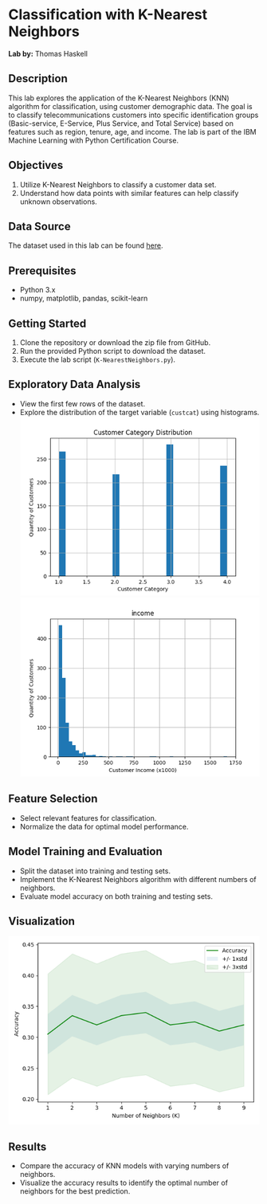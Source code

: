 # Classification with K-Nearest Neighbors

**Lab by:** Thomas Haskell

## Description

This lab explores the application of the K-Nearest Neighbors (KNN) algorithm for classification, using customer demographic data. The goal is to classify telecommunications customers into specific identification groups (Basic-service, E-Service, Plus Service, and Total Service) based on features such as region, tenure, age, and income. The lab is part of the IBM Machine Learning with Python Certification Course.

## Objectives

1. Utilize K-Nearest Neighbors to classify a customer data set.
2. Understand how data points with similar features can help classify unknown observations.

## Data Source

The dataset used in this lab can be found [here](https://cf-courses-data.s3.us.cloud-object-storage.appdomain.cloud/IBMDeveloperSkillsNetwork-ML0101EN-SkillsNetwork/labs/Module%203/data/teleCust1000t.csv).

## Prerequisites

- Python 3.x
- numpy, matplotlib, pandas, scikit-learn

## Getting Started

1. Clone the repository or download the zip file from GitHub.
2. Run the provided Python script to download the dataset.
3. Execute the lab script (`K-NearestNeighbors.py`).

## Exploratory Data Analysis

- View the first few rows of the dataset.
- Explore the distribution of the target variable (`custcat`) using histograms.
![image](https://github.com/t-haskell/K-Nearest-Neighbors_IBM.ML/blob/master/KNN-custcatDistribution.png?raw=true)
![image](https://github.com/t-haskell/K-Nearest-Neighbors_IBM.ML/blob/master/KNNcustomerIncome.png?raw=true)


## Feature Selection

- Select relevant features for classification.
- Normalize the data for optimal model performance.

## Model Training and Evaluation

- Split the dataset into training and testing sets.
- Implement the K-Nearest Neighbors algorithm with different numbers of neighbors.
- Evaluate model accuracy on both training and testing sets.

## Visualization

![image](https://github.com/t-haskell/K-Nearest-Neighbors_IBM.ML/blob/master/KNNvisualization.png?raw=true)

## Results

- Compare the accuracy of KNN models with varying numbers of neighbors.
- Visualize the accuracy results to identify the optimal number of neighbors for the best prediction.